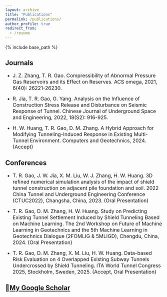 ```yaml
---
layout: archive
title: "Publications"
permalink: /publications/
author_profile: true
redirect_from:
  - /resume
---
```


{% include base_path %}

## Journals

* <font size=3> J. Z. Zhang, T. R. Gao. Compressibility of Abnormal Pressure Gas Reservoirs and its Effect on Reserves. ACS omega, 2021, 6(40): 26221-26230. </font>

* <font size=3> R. Jia, T. R. Gao, G. Yang. Analysis on the Influence of Construction Stress Release and Disturbance on Seismic Response of Tunnel. Chinese Journal of Underground Space and Engineering, 2022, 18(S2): 916-925. </font>

* <font size=3> H. W. Huang, T. R. Gao, D. M. Zhang. A Hybrid Approach for Modifying Tunneling-Induced Response in Existing Multi-Tunnel Environment. Computers and Geotechnics, 2024. (Accept) </font>

## Conferences

* <font size=3>T. R. Gao, J. W. Jia, X. M. Liu, W. J. Zhang, H. W. Huang. 3D refined numerical simulation analysis of the impact of shield tunnel construction on adjacent pile foundation and soil. 2022 China Tunnel and Underground Engineering Conference (CTUC2022), Changsha, China, 2023.
(Oral Presentation) </font>

* <font size=3>T. R. Gao, D. M. Zhang, H. W. Huang. Study on Predicting Existing Tunnel Settlement Induced by Shield Tunneling Based on Machine Learning. The 2nd Workshop on Future of Machine Learning in Geotechnics and the 5th Machine Learning in Geotechnics Dialogue (2FOMLIG & 5MLIGD), Chengdu, China, 2024.
(Oral Presentation)</font>

* <font size=3>T. R. Gao, D. M. Zhang, X. M. Liu, H. W. Huang. Data-based Risk Evaluation on 4 Overlapped Existing Subway Tunnels Undercrossed by Shield Tunneling.
ITA World Tunnel Congress 2025, Stockholm, Sweden, 2025.
(Accept, Oral Presentation)</font>

## 📝[My Google Scholar](https://scholar.google.com/citations?user=pkez5wUAAAAJ&hl=zh-CN&oi=sra)

